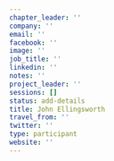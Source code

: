 ```yaml
---
chapter_leader: ''
company: ''
email: ''
facebook: ''
image: ''
job_title: ''
linkedin: ''
notes: ''
project_leader: ''
sessions: []
status: add-details
title: John Ellingsworth
travel_from: ''
twitter: ''
type: participant
website: ''
---
```


<!-- put more details about participant here -->